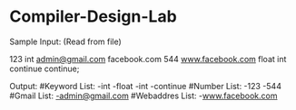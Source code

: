 # Compiler-Design-Lab
Sample Input: (Read from file)

123
int admin@gmail.com
facebook.com 544
www.facebook.com float
int continue continue;

Output:
#Keyword List: 
 -int
 -float
 -int
 -continue
#Number List:
 -123
 -544
#Gmail List:
 -admin@gmail.com
#Webaddres List: 
 -www.facebook.com
